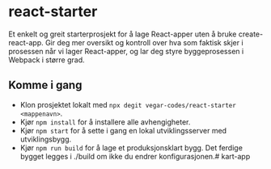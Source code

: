 # react-starter

Et enkelt og greit starterprosjekt for å lage React-apper uten å bruke create-react-app. Gir deg mer oversikt og kontroll over hva som faktisk skjer i prosessen når vi lager React-apper, og lar deg styre byggeprosessen i Webpack i større grad.

## Komme i gang
+ Klon prosjektet lokalt med `npx degit vegar-codes/react-starter <mappenavn>`.
+ Kjør `npm install` for å installere alle avhengigheter.
+ Kjør `npm start` for å sette i gang en lokal utviklingsserver med utviklingsbygg.
+ Kjør `npm run build` for å lage et produksjonsklart bygg. Det ferdige bygget legges i ./build om ikke du endrer konfigurasjonen.# kart-app

